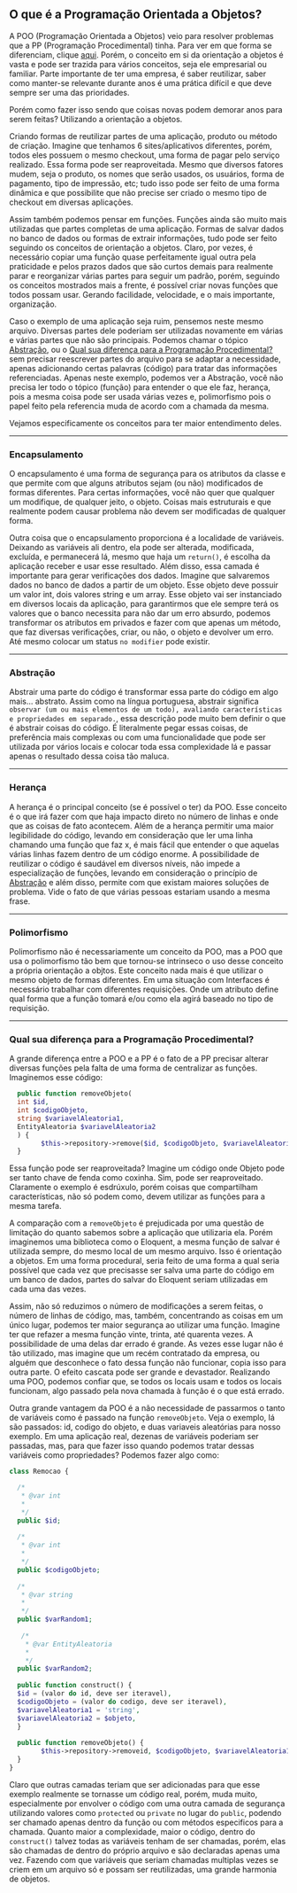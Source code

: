 ## O que é a Programação Orientada a Objetos?

A POO (Programação Orientada a Objetos) veio para resolver problemas que a PP (Programação Procedimental) tinha. Para ver em que forma se diferenciam, clique
 [aqui](#procedimental). Porém, o conceito em si da orientação a objetos é vasta e pode ser trazida para vários conceitos, seja ele empresarial ou familiar.
 Parte importante de ter uma empresa, é saber reutilizar, saber como manter-se relevante durante anos é uma prática difícil e que deve sempre ser uma das prioridades.
 
 Porém como fazer isso sendo que coisas novas podem demorar anos para serem feitas? Utilizando a orientação a objetos. 
 
 Criando formas de reutilizar partes de uma aplicação, produto ou método de criação. Imagine que tenhamos 6 sites/aplicativos diferentes, porém, todos eles possuem o mesmo 
 checkout, uma forma de pagar pelo serviço realizado. Essa forma pode ser reaproveitada. Mesmo que diversos fatores mudem, seja o produto, os nomes que serão usados, os usuários, 
 forma de pagamento, tipo de impressão, etc; tudo isso pode ser feito de uma forma dinâmica e que possibilite que não precise ser criado o mesmo tipo de checkout em diversas aplicações.
 
 Assim também podemos pensar em funções. Funções ainda são muito mais utilizadas que partes completas de uma aplicação. Formas de salvar dados no banco de dados ou formas de extrair informações,
 tudo pode ser feito seguindo os conceitos de orientação a objetos. Claro, por vezes, é necessário copiar uma função quase perfeitamente igual outra pela praticidade e pelos prazos dados que são 
 curtos demais para realmente parar e reorganizar várias partes para seguir um padrão, porém, seguindo os conceitos mostrados mais a frente, é possível criar novas funções que todos possam usar. 
 Gerando facilidade, velocidade, e o mais importante, organização.

 Caso o exemplo de uma aplicação seja ruim, pensemos neste mesmo arquivo. Diversas partes dele poderiam ser utilizadas novamente em várias e várias partes que não 
 são principais. Podemos chamar o tópico [Abstração](#abstracao), ou o [Qual sua diferença para a Programação Procedimental?](#procendimental) sem precisar reescrever partes do arquivo
 para se adaptar a necessidade, apenas adicionando certas palavras (código) para tratar das informações referenciadas. Apenas neste exemplo, podemos ver
 a Abstração, você não precisa ler todo o tópico (função) para entender o que ele faz, herança, pois a mesma coisa pode ser usada várias vezes e, polimorfismo
 pois o papel feito pela referencia muda de acordo com a chamada da mesma.
 
 Vejamos especificamente os conceitos para ter maior entendimento deles.
  
  ---
  
### **Encapsulamento**

O encapsulamento é uma forma de segurança para os atributos da classe e que permite com que alguns atributos sejam (ou não) modificados de formas diferentes.
Para certas informações, você não quer que qualquer um modifique, de qualquer jeito, o objeto. Coisas mais estruturais e que realmente podem causar problema não devem ser modificadas de qualquer forma.

Outra coisa que o encapsulamento proporciona é a localidade de variáveis. Deixando as variáveis ali dentro, ela pode ser alterada, modificada, excluída, e permanecerá lá, mesmo que haja um `return()`, 
é escolha da aplicação receber e usar esse resultado. Além disso, essa camada é importante para gerar verificações dos dados. Imagine que salvaremos dados no banco de dados a partir de um objeto.
Esse objeto deve possuir um valor int, dois valores string e um array. Esse objeto vai ser instanciado em diversos locais da aplicação, para garantirmos que ele sempre terá os valores que o banco 
necessita para não dar um erro absurdo, podemos transformar os atributos em privados e fazer com que apenas um método, que faz diversas verificações, criar, ou não, o objeto e devolver um erro. Até mesmo colocar um status `no modifier` pode existir.

---

<a id="abstracao"></a>

### **Abstração** 

Abstrair uma parte do código é transformar essa parte do código em algo mais... abstrato. Assim como na língua portuguesa, 
abstrair significa `observar (um ou mais elementos de um todo), avaliando características e propriedades em separado.`, essa descrição pode muito bem definir o que 
é abstrair coisas do código. É literalmente pegar essas coisas, de preferência mais complexas ou com uma funcionalidade que pode ser utilizada por vários locais e
colocar toda essa complexidade lá e passar apenas o resultado dessa coisa tão maluca.

---

### **Herança**

A herança é o principal conceito (se é possível o ter) da POO. Esse conceito é o que irá fazer com que haja impacto direto no número de linhas e onde que as coisas
de fato acontecem. Além de a herança permitir uma maior legibilidade do código, levando em consideração que ler uma linha chamando uma função que faz x, é mais fácil que entender
o que aquelas várias linhas fazem dentro de um código enorme. A possibilidade de reutilizar o código é saudável em diversos níveis, não impede a especialização de funções,
levando em consideração o princípio de [Abstração](#abstracao) e além disso, permite com que existam maiores soluções de problema. Vide o fato de que várias pessoas estariam usando a mesma frase.

---

### **Polimorfismo**

Polimorfismo não é necessariamente um conceito da POO, mas a POO que usa o polimorfismo tão bem que tornou-se intrinseco o uso desse conceito a própria orientação a objtos.
Este conceito nada mais é que utilizar o mesmo objeto de formas diferentes. Em uma situação com Interfaces é necessário trabalhar com diferentes requisições. Onde um 
atributo define qual forma que a função tomará e/ou como ela agirá baseado no tipo de requisição. 

---

<a id="Procedimental"></a>

### **Qual sua diferença para a Programação Procedimental?**

A grande diferença entre a POO e a PP é o fato de a PP precisar alterar diversas funções pela falta de uma forma de centralizar as funções. Imaginemos esse código:

```php
  public function removeObjeto(
  int $id, 
  int $codigoObjeto, 
  string $variavelAleatoria1, 
  EntityAleatoria $variavelAleatoria2
  ) {
        $this->repository->remove($id, $codigoObjeto, $variavelAleatoria1, $variavelAleatoria2);
  }
```

Essa função pode ser reaproveitada? Imagine um código onde Objeto pode ser tanto chave de fenda como coxinha. Sim, pode ser reaproveitado. 
Claramente o exemplo é esdrúxulo, porém coisas que compartilham características, não só podem como, devem utilizar as funções para a mesma tarefa. 

A comparação com a `removeObjeto` é prejudicada por uma questão de limitação do quanto sabemos sobre a aplicação que utilizaria ela. Porém imaginemos uma biblioteca como o
Eloquent, a mesma função de salvar é utilizada sempre, do mesmo local de um mesmo arquivo. Isso é orientação a objetos. Em uma forma procedural, seria feito de uma forma 
a qual seria possível que cada vez que precisasse ser salva uma parte do código em um banco de dados, partes do salvar do Eloquent seriam utilizadas em cada uma das vezes. 

Assim, não só reduzimos o número de modificações a serem feitas, o número de linhas de código, mas, também, concentrando as coisas em um único lugar, podemos ter maior segurança ao utilizar
uma função. Imagine ter que refazer a mesma função vinte, trinta, até quarenta vezes. A possibilidade de uma delas dar errado é grande. As vezes esse lugar não é tão utilizado, mas imagine
que um recém contratado da empresa, ou alguém que desconhece o fato dessa função não funcionar, copia isso para outra parte. O efeito cascata pode ser grande e devastador.
Realizando uma POO, podemos confiar que, se todos os locais usam e todos os locais funcionam, algo passado pela nova chamada à função é o que está errado. 

Outra grande vantagem da POO é a não necessidade de passarmos o tanto de variáveis como é passado na função `removeObjeto`. Veja o exemplo, lá são passados: id, codigo do objeto, e duas variaveis
aleatórias para nosso exemplo. Em uma aplicação real, dezenas de variáveis poderiam ser passadas, mas, para que fazer isso quando podemos tratar dessas variáveis como propriedades? Podemos fazer algo como:
```php
class Remocao {

  /*
   * @var int
   *
   */
  public $id; 
 
  /*
   * @var int
   *
   */
  public $codigoObjeto; 
  
  /*
   * @var string
   *
   */
  public $varRandom1; 
  
   /*
    * @var EntityAleatoria
    *
    */
  public $varRandom2; 
  
  public function construct() {
  $id = (valor do id, deve ser iteravel), 
  $codigoObjeto = (valor do codigo, deve ser iteravel), 
  $variavelAleatoria1 = 'string', 
  $variavelAleatoria2 = $objeto,
  }
  
  public function removeObjeto() {
        $this->repository->removeid, $codigoObjeto, $variavelAleatoria1, $variavelAleatoria2);
  }
}
```

Claro que outras camadas teriam que ser adicionadas para que esse exemplo realmente se tornasse um código real, porém, muda muito, especialmente por envolver 
o código com uma outra camada de segurança utilizando valores como `protected` ou `private` no lugar do `public`, podendo ser chamado apenas dentro da função ou
com métodos especificos para a chamada. Quanto maior a complexidade, maior o código, dentro do `construct()` talvez todas as variáveis tenham de ser chamadas, porém,
elas são chamadas de dentro do próprio arquivo e são declaradas apenas uma vez. Fazendo com que variáveis que seriam chamadas multiplas vezes se criem em um arquivo só e possam ser 
reutilizadas, uma grande harmonia de objetos. 


